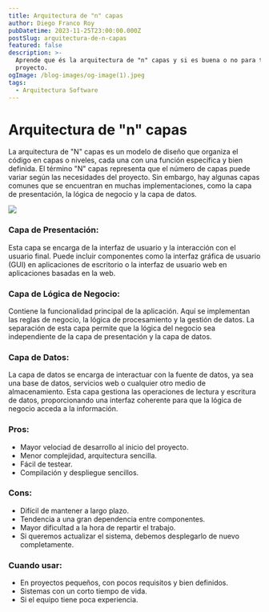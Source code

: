 ```yaml
---
title: Arquitectura de "n" capas
author: Diego Franco Roy
pubDatetime: 2023-11-25T23:00:00.000Z
postSlug: arquitectura-de-n-capas
featured: false
description: >-
  Aprende que és la arquitectura de "n" capas y si es buena o no para tu
  proyecto.
ogImage: /blog-images/og-image(1).jpeg
tags:
  - Arquitectura Software
---
```


# Arquitectura de "n" capas

La arquitectura de "N" capas es un modelo de diseño que organiza el código en capas o niveles, cada una con una función específica y bien definida. El término "N" capas representa que el número de capas puede variar según las necesidades del proyecto. Sin embargo, hay algunas capas comunes que se encuentran en muchas implementaciones, como la capa de presentación, la lógica de negocio y la capa de datos.

![](/ntier.png)

### Capa de Presentación:

Esta capa se encarga de la interfaz de usuario y la interacción con el 
usuario final. Puede incluir componentes como la interfaz gráfica de 
usuario (GUI) en aplicaciones de escritorio o la interfaz de usuario web
 en aplicaciones basadas en la web.

### Capa de Lógica de Negocio:

Contiene la funcionalidad principal de la aplicación. Aquí se implementan las reglas de negocio, la lógica de procesamiento y la gestión de datos. La separación de esta capa permite que la lógica del negocio sea independiente de la capa de presentación y la capa de datos.

### Capa de Datos:

La capa de datos se encarga de interactuar con la fuente de datos, ya sea una base de datos, servicios web o cualquier otro medio de almacenamiento. Esta capa gestiona las operaciones de lectura y escritura de datos, proporcionando una interfaz coherente para que la lógica de negocio acceda a la información.

### Pros:

* Mayor velociad de desarrollo al inicio del proyecto.
* Menor complejidad, arquitectura sencilla.
* Fácil de testear.
* Compilación y despliegue sencillos.

### Cons:

* Difícil de mantener a largo plazo.
* Tendencia a una gran dependencia entre componentes.
* Mayor dificultad a la hora de repartir el trabajo.
* Si queremos actualizar el sistema, debemos desplegarlo de nuevo completamente.

### Cuando usar:

* En proyectos pequeños, con pocos requisitos y bien definidos.
* Sistemas con un corto tiempo de vida.
* Si el equipo tiene poca experiencia.

